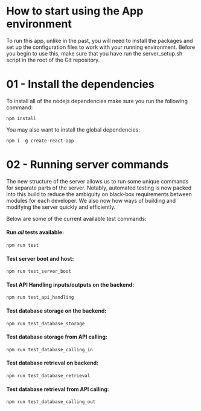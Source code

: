 # How to start using the App environment 

To run this app, unlike in the past, you will need to install the packages and set up the configuration files to work with your running environment. Before you begin to use this, make sure that you have run the server_setup.sh script in the root of the Git repository.   
  
# 01 - Install the dependencies 
  
To install all of the nodejs dependencies make sure you run the following command: 
```
npm install
```
  
You may also want to install the global dependencies: 
```
npm i -g create-react-app
```  
  
# 02 - Running server commands 
  
The new structure of the server allows us to run some unique commands for separate parts of the server. Notably, automated testing is now packed into this build to reduce the ambiguity on black-box requirements between modules for each developer. We also now how ways of building and modifying the server quickly and efficiently. 
  
Below are some of the current available test commands: 

#### Run _all_ tests available: 
```
npm run test
```
   

#### Test server boot and host: 
```
npm run test_server_boot
```
   

#### Test API Handling inputs/outputs on the backend: 
```
npm run test_api_handling
```
#### Test database storage on the backend: 
```
npm run test_database_storage
```

#### Test database storage from API calling: 
```
npm run test_database_calling_in
```

#### Test database retrieval on backend: 
```
npm run test_database_retrieval 
```

#### Test database retrieval from API calling: 
``` 
npm run test_database_calling_out
```

